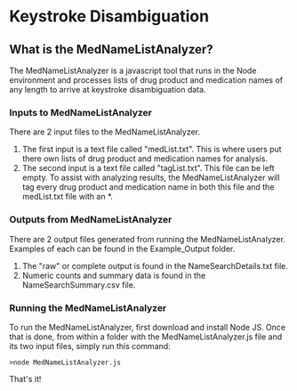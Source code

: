 # Keystroke Disambiguation

## What is the MedNameListAnalyzer?

The MedNameListAnalyzer is a javascript tool that runs in the Node environment and processes lists of drug product and medication names of any length to arrive at keystroke disambiguation data.

### Inputs to MedNameListAnalyzer

There are 2 input files to the MedNameListAnalyzer. 

1. The first input is a text file called "medList.txt". This is where users put there own lists of drug product and medication names for analysis.
2. The second input is a text file called "tagList.txt". This file can be left empty. To assist with analyzing results, the MedNameListAnalyzer will tag every drug product and medication name in both this file and the medList.txt file with an *.

### Outputs from MedNameListAnalyzer

There are 2 output files generated from running the MedNameListAnalyzer. Examples of each can be found in the Example_Output folder.

1. The "raw" or complete output is found in the NameSearchDetails.txt file. 
2. Numeric counts and summary data is found in the NameSearchSummary.csv file.

### Running the MedNameListAnalyzer

To run the MedNameListAnalyzer, first download and install Node JS. Once that is done, from within a folder with the MedNameListAnalyzer.js file and its two input files, simply run this command:

```
>node MedNameListAnalyzer.js
```

That's it!
